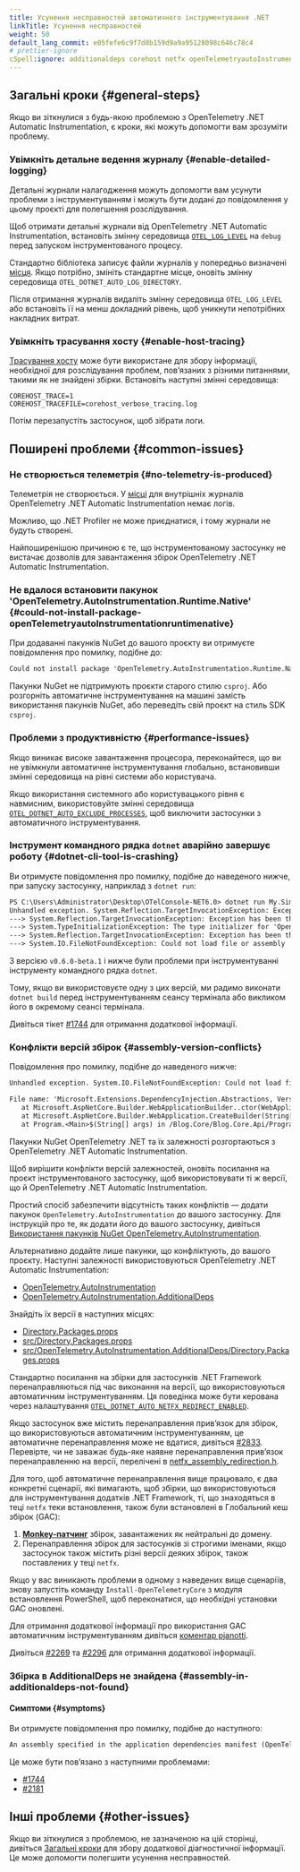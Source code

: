 ```yaml
---
title: Усунення несправностей автоматичного інструментування .NET
linkTitle: Усунення несправностей
weight: 50
default_lang_commit: e05fefe6c9f7d8b159d9a9a95128098c646c78c4
# prettier-ignore
cSpell:ignore: additionaldeps corehost netfx openTelemetryautoInstrumentationruntimenative pjanotti TRACEFILE патчинг
---
```


## Загальні кроки {#general-steps}

Якщо ви зіткнулися з будь-якою проблемою з OpenTelemetry .NET Automatic Instrumentation, є кроки, які можуть допомогти вам зрозуміти проблему.

### Увімкніть детальне ведення журналу {#enable-detailed-logging}

Детальні журнали налагодження можуть допомогти вам усунути проблеми з інструментуванням і можуть бути додані до повідомлення у цьому проєкті для полегшення розслідування.

Щоб отримати детальні журнали від OpenTelemetry .NET Automatic Instrumentation, встановіть змінну середовища [`OTEL_LOG_LEVEL`](../configuration#internal-logs) на `debug` перед запуском інструментованого процесу.

Стандартно бібліотека записує файли журналів у попередньо визначені [місця](../configuration#internal-logs). Якщо потрібно, змініть стандартне місце, оновіть змінну середовища `OTEL_DOTNET_AUTO_LOG_DIRECTORY`.

Після отримання журналів видаліть змінну середовища `OTEL_LOG_LEVEL` або встановіть її на менш докладний рівень, щоб уникнути непотрібних накладних витрат.

### Увімкніть трасування хосту {#enable-host-tracing}

[Трасування хосту](https://github.com/dotnet/runtime/blob/edd23fcb1b350cb1a53fa409200da55e9c33e99e/docs/design/features/host-tracing.md#host-tracing) може бути використане для збору інформації, необхідної для розслідування проблем, повʼязаних з різними питаннями, такими як не знайдені збірки. Встановіть наступні змінні середовища:

```terminal
COREHOST_TRACE=1
COREHOST_TRACEFILE=corehost_verbose_tracing.log
```

Потім перезапустіть застосунок, щоб зібрати логи.

## Поширені проблеми {#common-issues}

### Не створюється телеметрія {#no-telemetry-is-produced}

Телеметрія не створюється. У [місці](../configuration#internal-logs) для внутрішніх журналів OpenTelemetry .NET Automatic Instrumentation немає логів.

Можливо, що .NET Profiler не може приєднатися, і тому журнали не будуть створені.

Найпоширенішою причиною є те, що інструментованому застосунку не вистачає дозволів для завантаження збірок OpenTelemetry .NET Automatic Instrumentation.

### Не вдалося встановити пакунок 'OpenTelemetry.AutoInstrumentation.Runtime.Native' {#could-not-install-package-openTelemetryautoInstrumentationruntimenative}

При додаванні пакунків NuGet до вашого проєкту ви отримуєте повідомлення про помилку, подібне до:

```txt
Could not install package 'OpenTelemetry.AutoInstrumentation.Runtime.Native 1.6.0'. You are trying to install this package into a project that targets '.NETFramework,Version=v4.7.2', but the package does not contain any assembly references or content files that are compatible with that framework. For more information, contact the package author.
```

Пакунки NuGet не підтримують проєкти старого стилю `csproj`. Або розгорніть автоматичне інструментування на машині замість використання пакунків NuGet, або переведіть свій проєкт на стиль SDK `csproj`.

### Проблеми з продуктивністю {#performance-issues}

Якщо виникає високе завантаження процесора, переконайтеся, що ви не увімкнули автоматичне інструментування глобально, встановивши змінні середовища на рівні системи або користувача.

Якщо використання системного або користувацького рівня є навмисним, використовуйте змінні середовища [`OTEL_DOTNET_AUTO_EXCLUDE_PROCESSES`](../configuration#global-settings), щоб виключити застосунки з автоматичного інструментування.

### Інструмент командного рядка `dotnet` аварійно завершує роботу {#dotnet-cli-tool-is-crashing}

Ви отримуєте повідомлення про помилку, подібне до наведеного нижче, при запуску застосунку, наприклад з `dotnet run`:

```txt
PS C:\Users\Administrator\Desktop\OTelConsole-NET6.0> dotnet run My.Simple.Console
Unhandled exception. System.Reflection.TargetInvocationException: Exception has been thrown by the target of an invocation.
---> System.Reflection.TargetInvocationException: Exception has been thrown by the target of an invocation.
---> System.TypeInitializationException: The type initializer for 'OpenTelemetry.AutoInstrumentation.Loader.Startup' threw an exception.
---> System.Reflection.TargetInvocationException: Exception has been thrown by the target of an invocation.
---> System.IO.FileNotFoundException: Could not load file or assembly 'Microsoft.Extensions.Configuration.Abstractions, Version=7.0.0.0, Culture=neutral, PublicKeyToken=adb9793829ddae60'. The system cannot find the file specified.
```

З версією `v0.6.0-beta.1` і нижче були проблеми при інструментуванні інструменту командного рядка `dotnet`.

Тому, якщо ви використовуєте одну з цих версій, ми радимо виконати `dotnet build` перед інструментуванням сеансу термінала або викликом його в окремому сеансі термінала.

Дивіться тікет [#1744](https://github.com/open-telemetry/opentelemetry-dotnet-instrumentation/issues/1744) для отримання додаткової інформації.

### Конфлікти версій збірок {#assembly-version-conflicts}

Повідомлення про помилку, подібне до наведеного нижче:

```txt
Unhandled exception. System.IO.FileNotFoundException: Could not load file or assembly 'Microsoft.Extensions.DependencyInjection.Abstractions, Version=7.0.0.0, Culture=neutral, PublicKeyToken=adb9793829ddae60'. The system cannot find the file specified.

File name: 'Microsoft.Extensions.DependencyInjection.Abstractions, Version=7.0.0.0, Culture=neutral, PublicKeyToken=adb9793829ddae60'
   at Microsoft.AspNetCore.Builder.WebApplicationBuilder..ctor(WebApplicationOptions options, Action`1 configureDefaults)
   at Microsoft.AspNetCore.Builder.WebApplication.CreateBuilder(String[] args)
   at Program.<Main>$(String[] args) in /Blog.Core/Blog.Core.Api/Program.cs:line 26
```

Пакунки NuGet OpenTelemetry .NET та їх залежності розгортаються з OpenTelemetry .NET Automatic Instrumentation.

Щоб вирішити конфлікти версій залежностей, оновіть посилання на проєкт інструментованого застосунку, щоб використовувати ті ж версії, що й OpenTelemetry .NET Automatic Instrumentation.

Простий спосіб забезпечити відсутність таких конфліктів — додати пакунок `OpenTelemetry.AutoInstrumentation` до вашого застосунку. Для інструкцій про те, як додати його до вашого застосунку, дивіться [Використання пакунків NuGet OpenTelemetry.AutoInstrumentation](../nuget-packages).

Альтернативно додайте лише пакунки, що конфліктують, до вашого проєкту. Наступні залежності використовуються OpenTelemetry .NET Automatic Instrumentation:

- [OpenTelemetry.AutoInstrumentation](https://github.com/open-telemetry/opentelemetry-dotnet-instrumentation/blob/main/src/OpenTelemetry.AutoInstrumentation/OpenTelemetry.AutoInstrumentation.csproj)
- [OpenTelemetry.AutoInstrumentation.AdditionalDeps](https://github.com/open-telemetry/opentelemetry-dotnet-instrumentation/blob/main/src/OpenTelemetry.AutoInstrumentation.AdditionalDeps/Directory.Build.props)

Знайдіть їх версії в наступних місцях:

- [Directory.Packages.props](https://github.com/open-telemetry/opentelemetry-dotnet-instrumentation/blob/main/Directory.Packages.props)
- [src/Directory.Packages.props](https://github.com/open-telemetry/opentelemetry-dotnet-instrumentation/blob/main/src/Directory.Packages.props)
- [src/OpenTelemetry.AutoInstrumentation.AdditionalDeps/Directory.Packages.props](https://github.com/open-telemetry/opentelemetry-dotnet-instrumentation/blob/main/src/OpenTelemetry.AutoInstrumentation.AdditionalDeps/Directory.Packages.props)

Стандартно посилання на збірки для застосунків .NET Framework перенаправляються під час виконання на версії, що використовуються автоматичним інструментуванням. Ця поведінка може бути керована через налаштування [`OTEL_DOTNET_AUTO_NETFX_REDIRECT_ENABLED`](../configuration).

Якщо застосунок вже містить перенаправлення привʼязок для збірок, що використовуються автоматичним інструментуванням, це автоматичне перенаправлення може не вдатися, дивіться [#2833](https://github.com/open-telemetry/opentelemetry-dotnet-instrumentation/issues/2833). Перевірте, чи не заважає будь-яке наявне перенаправлення привʼязок перенаправленню на версії, перелічені в [netfx_assembly_redirection.h](https://github.com/open-telemetry/opentelemetry-dotnet-instrumentation/blob/main/src/OpenTelemetry.AutoInstrumentation.Native/netfx_assembly_redirection.h).

Для того, щоб автоматичне перенаправлення вище працювало, є два конкретні сценарії, які вимагають, щоб збірки, що використовуються для інструментування додатків .NET Framework, ті, що знаходяться в теці `netfx` теки встановлення, також були встановлені в Глобальний кеш збірок (GAC):

1. [**Monkey-патчинг**](https://uk.wikipedia.org/wiki/Мавполатування) збірок, завантажених як нейтральні до домену.
2. Перенаправлення збірок для застосунків зі строгими іменами, якщо застосунок також містить різні версії деяких збірок, також поставлених у теці `netfx`.

Якщо у вас виникають проблеми в одному з наведених вище сценаріїв, знову запустіть команду `Install-OpenTelemetryCore` з модуля встановлення PowerShell, щоб переконатися, що необхідні установки GAC оновлені.

Для отримання додаткової інформації про використання GAC автоматичним інструментуванням дивіться [коментар pjanotti](https://github.com/open-telemetry/opentelemetry-dotnet-instrumentation/issues/1906#issuecomment-1376292814).

Дивіться [#2269](https://github.com/open-telemetry/opentelemetry-dotnet-instrumentation/issues/2269) та [#2296](https://github.com/open-telemetry/opentelemetry-dotnet-instrumentation/issues/2296) для отримання додаткової інформації.

### Збірка в AdditionalDeps не знайдена {#assembly-in-additionaldeps-not-found}

#### Симптоми {#symptoms}

Ви отримуєте повідомлення про помилку, подібне до наступного:

```txt
An assembly specified in the application dependencies manifest (OpenTelemetry.AutoInstrumentation.AdditionalDeps.deps.json) was not found
```

Це може бути повʼязано з наступними проблемами:

- [#1744](https://github.com/open-telemetry/opentelemetry-dotnet-instrumentation/issues/1744)
- [#2181](https://github.com/open-telemetry/opentelemetry-dotnet-instrumentation/issues/2181)

## Інші проблеми {#other-issues}

Якщо ви зіткнулися з проблемою, не зазначеною на цій сторінці, дивіться [Загальні кроки](#general-steps) для збору додаткової діагностичної інформації. Це може допомогти полегшити усунення несправностей.

